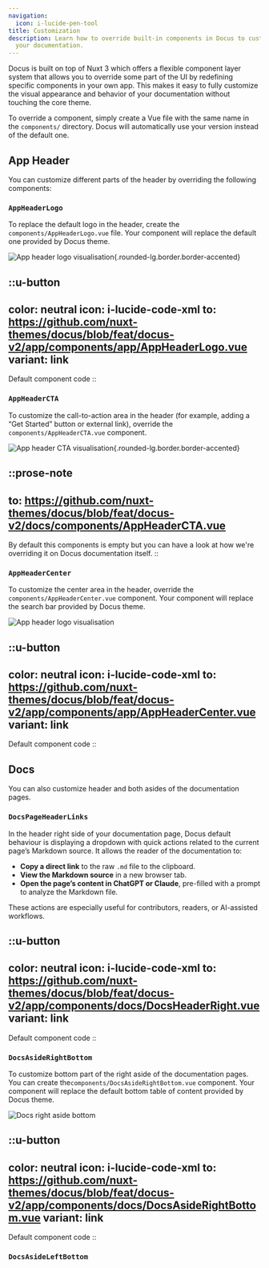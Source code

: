 ```yaml
---
navigation:
  icon: i-lucide-pen-tool
title: Customization
description: Learn how to override built-in components in Docus to customize
  your documentation.
---
```


Docus is built on top of Nuxt 3 which offers a flexible component layer system that allows you to override some part of the UI by redefining specific components in your own app. This makes it easy to fully customize the visual appearance and behavior of your documentation without touching the core theme.

To override a component, simply create a Vue file with the same name in the `components/` directory. Docus will automatically use your version instead of the default one.

## App Header

You can customize different parts of the header by overriding the following components:

### `AppHeaderLogo`

To replace the default logo in the header, create the `components/AppHeaderLogo.vue` file. Your component will replace the default one provided by Docus theme.

![App header logo visualisation](/documentation/app-header-logo.webp){.rounded-lg.border.border-accented}

::u-button
---
color: neutral
icon: i-lucide-code-xml
to: https://github.com/nuxt-themes/docus/blob/feat/docus-v2/app/components/app/AppHeaderLogo.vue
variant: link
---
Default component code
::

### `AppHeaderCTA`

To customize the call-to-action area in the header (for example, adding a “Get Started” button or external link), override the `components/AppHeaderCTA.vue` component.

![App header CTA visualisation](/documentation/app-header-cta.webp){.rounded-lg.border.border-accented}

::prose-note
---
to: https://github.com/nuxt-themes/docus/blob/feat/docus-v2/docs/components/AppHeaderCTA.vue
---
By default this components is empty but you can have a look at how we're overriding it on Docus documentation itself.
::

### `AppHeaderCenter`

To customize the center area in the header, override the `components/AppHeaderCenter.vue` component. Your component will replace the search bar provided by Docus theme.

![App header logo visualisation](/documentation/app-header-center.webp)

::u-button
---
color: neutral
icon: i-lucide-code-xml
to: https://github.com/nuxt-themes/docus/blob/feat/docus-v2/app/components/app/AppHeaderCenter.vue
variant: link
---
Default component code
::

## Docs

You can also customize header and both asides of the documentation pages.

### `DocsPageHeaderLinks`

In the header right side of your documentation page, Docus default behaviour is displaying a dropdown with quick actions related to the current page’s Markdown source. It allows the reader of the documentation to:

- **Copy a direct link** to the raw `.md` file to the clipboard.
- **View the Markdown source** in a new browser tab.
- **Open the page’s content in ChatGPT or Claude**, pre-filled with a prompt to analyze the Markdown file.

These actions are especially useful for contributors, readers, or AI-assisted workflows.

::u-button
---
color: neutral
icon: i-lucide-code-xml
to: https://github.com/nuxt-themes/docus/blob/feat/docus-v2/app/components/docs/DocsHeaderRight.vue
variant: link
---
Default component code
::

### `DocsAsideRightBottom`

To customize bottom part of the right aside of the documentation pages. You can create the`components/DocsAsideRightBottom.vue` component. Your component will replace the default bottom table of content provided by Docus theme.

![Docs right aside bottom](/documentation/docs-aside-right-bottom.webp)

::u-button
---
color: neutral
icon: i-lucide-code-xml
to: https://github.com/nuxt-themes/docus/blob/feat/docus-v2/app/components/docs/DocsAsideRightBottom.vue
variant: link
---
Default component code
::

### `DocsAsideLeftBottom`
